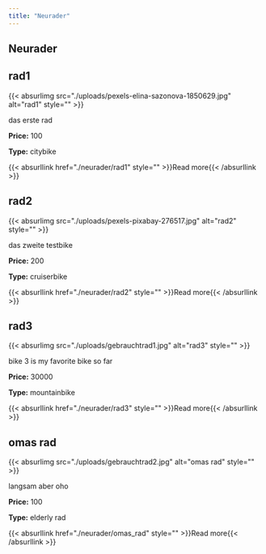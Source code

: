 ```yaml
---
title: "Neurader"
---
```


## Neurader


<div class="bike-preview">
    <h2>rad1</h2>
    {{< absurlimg src="./uploads/pexels-elina-sazonova-1850629.jpg" alt="rad1" style="" >}}
    <p>das erste rad</p>
    <p><strong>Price:</strong> 100</p>
    <p><strong>Type:</strong> citybike</p>
    {{< absurllink href="./neurader/rad1" style="" >}}Read more{{< /absurllink >}}
</div>

<div class="bike-preview">
    <h2>rad2</h2>
    {{< absurlimg src="./uploads/pexels-pixabay-276517.jpg" alt="rad2" style="" >}}
    <p>das zweite testbike</p>
    <p><strong>Price:</strong> 200</p>
    <p><strong>Type:</strong> cruiserbike</p>
    {{< absurllink href="./neurader/rad2" style="" >}}Read more{{< /absurllink >}}
</div>

<div class="bike-preview">
    <h2>rad3</h2>
    {{< absurlimg src="./uploads/gebrauchtrad1.jpg" alt="rad3" style="" >}}
    <p>bike 3 is my favorite bike so far</p>
    <p><strong>Price:</strong> 30000</p>
    <p><strong>Type:</strong> mountainbike</p>
    {{< absurllink href="./neurader/rad3" style="" >}}Read more{{< /absurllink >}}
</div>

<div class="bike-preview">
    <h2>omas rad</h2>
    {{< absurlimg src="./uploads/gebrauchtrad2.jpg" alt="omas rad" style="" >}}
    <p>langsam aber oho</p>
    <p><strong>Price:</strong> 100</p>
    <p><strong>Type:</strong> elderly rad</p>
    {{< absurllink href="./neurader/omas_rad" style="" >}}Read more{{< /absurllink >}}
</div>
